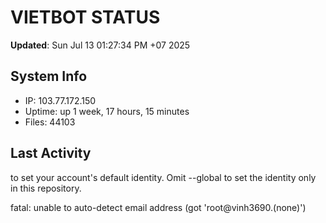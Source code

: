 # VIETBOT STATUS
**Updated**: Sun Jul 13 01:27:34 PM +07 2025

## System Info
- IP: 103.77.172.150
- Uptime: up 1 week, 17 hours, 15 minutes
- Files: 44103

## Last Activity

to set your account's default identity.
Omit --global to set the identity only in this repository.

fatal: unable to auto-detect email address (got 'root@vinh3690.(none)')
